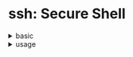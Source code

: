 # ssh: Secure Shell

<details> <summary> basic </summary>

### about

>https://zah.uni-heidelberg.de/it-guide/ssh-tutorial-linux
- secure protocol used as the primary means of connecting to linux servers remotely.
- stands for Secure Shell and provides a safe and secure way of executing commands, making changes, and configuring services remotely.
- When connect through SSH, we log in using an account that exists on the remote server.
- ssh uses the client-server model.


### How SSH works

- When we connect through SSH, we will be dropped into a shell session, which is a text-based interface where you can interact with your server.
- During on our SSH session, any commands that we type into our terminal are sent through an encrypted SSH tunnel and executed on our server.
- SSH connection is implemented using a client-server model.
- This means that for an SSH connection to be established, the remote machine must be running a piece of software called an SSH daemon.
- This software listens for connections on a specific network port, authenticates connection requests, and spawns the appropriate environment if the user provides the correct credentials.
- The user's computer must have an SSH client that have function to communicate using the SSH protocol and can be given information about the remote host to connect to, username to use and credential should pass to authenticate.

### SSH Authenticates User

- Client generally authenticate with passwords or SSH keys(*recommended). 
- SSH keys are a matching set of cryptographic keys which can be used for authentication, each set contains a public and a private key.
- The public key can be shared freely without concern, while private key must be vigilantly guarded

### SSH Code generate

\# Remote server side

public key must be copied on a file: ~/.ssh/authorized_keys

\# Client side

- must have SSH key pair on their local computer

### SSH sequence

\# logic 

1. When a client connects to the host, wishing to use SSH key authentication
2. This will inform the server of this intent and will tell the server which 'public key' to use.
3. The server then check its 'authorized_keys' file for public key, generate a random string and encrypts it using the public key.
4. This enrypted message can only be decrypted with the associated private key.
5. The server will send this encrypted message to the client to test whether they have private key.
6. upon receipt of this message, the client decrypt it using the private key and combine the random string that is revealed with a previously negotiated session ID. 
7. It then generates an MD5 hash of this value and transmits it back to the server.
8. After receipt message on server, then compare an MD5 hash generated by those values and determine that the client must have the private key.

\# practical

1. generating an SSH key Pair: ssh-keygen
2. add the public key on remote machine: ~/.ssh/authorized_keys


### file

- ~/.ssh/id_rsa     : The private key.
- ~/.ssh/id_rsa.pub : The associated public key. share freely

### cmd

- ssh-keygen: make securekey
- ssh-keygen -p: change or remove Private key. Change key cycle is similar with change password. (type original key and type new key two times.)
- ssh-keygen -l: Displaying the SSH key fingerprint. Showing about key length, the fingerprint, and account and algorithm used.
- ssh [remote_host]: Connecting to a Remote Server adress: remote_host
- ssh -L [port:hostaddress:port]: port forwading


### concept

<img src="../public/a03_ssh-01.png" style="width:700px">


### example

1. login sequence

why: to avoid firewall block. This called tunneling.

```
# app1
ssh -p 1111 root@192.168.75.13
# app2
setting local port forwarding as 127.0.0.1:2022 to localhost:2002
ssh -p 3333 -L 1111:127.0.0.1:3333 root@192.168.73.5
```

### configure

- systemctl status ssh      : ssh service check, run or not
- vim /etc/ssh/sshd_config  : can find about sshd_config

</details>

<details> <summary> usage </summary>

### Interact with remote machine

\# code

1. ssh [hostmachine] [command]

ex) ssh -p 22 192.168.50.176 'hostname'


2. ssh [hostmachine] | tee [file]

- This command input whole activity in ssh process.
ex) ssh -p 22 192.168.50.176 | tee stdout.txt

</details>